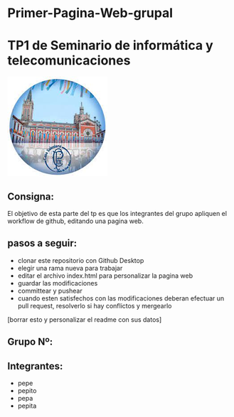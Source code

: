 # Primer-Pagina-Web-grupal
# TP1 de Seminario de informática y telecomunicaciones
![pio Logo](logopio.jpg)
## Consigna:
El objetivo de esta parte del tp es que los integrantes del grupo apliquen el workflow de github, editando una pagina web.
## pasos a seguir:
* clonar este repositorio con Github Desktop
* elegir una rama nueva para trabajar
* editar el archivo index.html para personalizar la pagina web
* guardar las modificaciones
* committear y pushear
* cuando esten satisfechos con las modificaciones deberan efectuar un pull request, resolverlo si hay conflictos y mergearlo



[borrar esto y personalizar el readme con sus datos]

## Grupo Nº:
## Integrantes:
* pepe
* pepito
* pepa
* pepita

